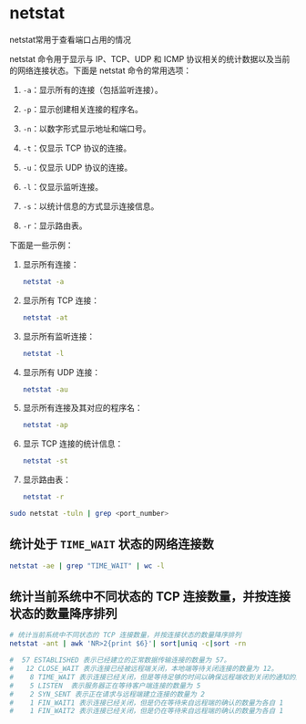# netstat

netstat常用于查看端口占用的情况

netstat 命令用于显示与 IP、TCP、UDP 和 ICMP 协议相关的统计数据以及当前的网络连接状态。下面是 netstat 命令的常用选项：

1. `-a`：显示所有的连接（包括监听连接）。

2. `-p`：显示创建相关连接的程序名。

3. `-n`：以数字形式显示地址和端口号。

4. `-t`：仅显示 TCP 协议的连接。

5. `-u`：仅显示 UDP 协议的连接。

6. `-l`：仅显示监听连接。

7. `-s`：以统计信息的方式显示连接信息。

8. `-r`：显示路由表。

下面是一些示例：

1. 显示所有连接：

   ```sh
   netstat -a
   ```

2. 显示所有 TCP 连接：

   ```sh
   netstat -at
   ```

3. 显示所有监听连接：

   ```sh
   netstat -l
   ```

4. 显示所有 UDP 连接：

   ```sh
   netstat -au
   ```

5. 显示所有连接及其对应的程序名：

   ```sh
   netstat -ap
   ```

6. 显示 TCP 连接的统计信息：

   ```sh
   netstat -st
   ```

7. 显示路由表：

   ```sh
   netstat -r
   ```


```sh
sudo netstat -tuln | grep <port_number>
```

## 统计处于 `TIME_WAIT` 状态的网络连接数

```sh
netstat -ae | grep "TIME_WAIT" | wc -l
```

## 统计当前系统中不同状态的 TCP 连接数量，并按连接状态的数量降序排列

```sh
# 统计当前系统中不同状态的 TCP 连接数量，并按连接状态的数量降序排列
netstat -ant | awk 'NR>2{print $6}'| sort|uniq -c|sort -rn

#  57 ESTABLISHED 表示已经建立的正常数据传输连接的数量为 57。
#   12 CLOSE_WAIT 表示连接已经被远程端关闭，本地端等待关闭连接的数量为 12。
#    8 TIME_WAIT 表示连接已经关闭，但是等待足够的时间以确保远程端收到关闭的通知的数量为 8
#    5 LISTEN  表示服务器正在等待客户端连接的数量为 5
#    2 SYN_SENT 表示正在请求与远程端建立连接的数量为 2
#    1 FIN_WAIT1 表示连接已经关闭，但是仍在等待来自远程端的确认的数量为各自 1
#    1 FIN_WAIT2 表示连接已经关闭，但是仍在等待来自远程端的确认的数量为各自 1
```